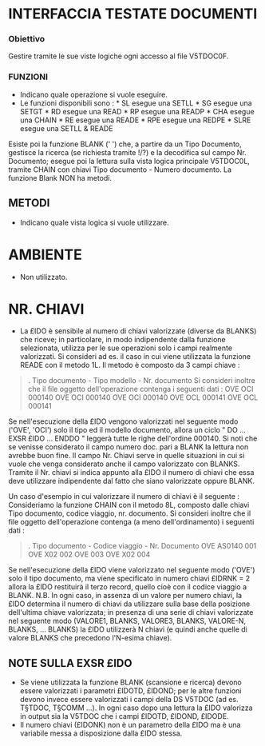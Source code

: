 # INTERFACCIA TESTATE DOCUMENTI
### Obiettivo
Gestire tramite le sue viste logiche ogni accesso al file V5TDOC0F.
### FUNZIONI
-    Indicano quale operazione si vuole eseguire.
-    Le funzioni disponibili sono : 
 \* SL   esegue una SETLL
 \* SG   esegue una SETGT
 \* RD   esegue una READ
 \* RP   esegue una READP
 \* CHA   esegue una CHAIN
 \* RE   esegue una READE
 \* RPE   esegue una REDPE
 \* SLRE   esegue una SETLL & READE

Esiste poi la funzione BLANK (' ') che, a partire da un Tipo Documento, gestisce la ricerca (se richiesta tramite !/?) e la decodifica sul campo Nr. Documento; esegue poi la lettura sulla vista logica principale V5TDOC0L, tramite CHAIN con chiavi Tipo documento - Numero documento.
La funzione Blank NON ha metodi.

## METODI
-    Indicano quale vista logica si vuole utilizzare.

# AMBIENTE
-    Non utilizzato.
# NR. CHIAVI
-    La £IDO è sensibile al numero di chiavi valorizzate (diverse da BLANKS) che riceve; in particolare, in modo indipendente dalla funzione selezionata, utilizza per le sue operazioni solo i campi realmente valorizzati.
Si consideri ad es. il caso in cui viene utilizzata la funzione READE con il metodo 1L.
Il metodo è composto da 3 campi chiave : 
>. Tipo documento - Tipo modello - Nr. documento
Si consideri inoltre che il file oggetto dell'operazione contenga i seguenti dati : 
    OVE            OCI            000140
    OVE            OCI            000140
    OVE            OCI            000140
    OVE            OCL            000141
    OVE            OCL            000141

Se nell'esecuzione della £IDO vengono valorizzati nel seguente modo ('OVE', 'OCI') solo il tipo ed il modello documento, allora un ciclo " DO ... EXSR £IDO ... ENDDO " leggerà tutte le righe dell'ordine 000140.
Si noti che se venisse considerato il campo numero doc. pari a BLANK la lettura non avrebbe buon fine.
Il campo Nr. Chiavi serve in quelle situazioni in cui si vuole che venga considerato anche il campo valorizzato con BLANKS.
Tramite il Nr. chiavi si indica appunto alla £IDO il numero di chiavi che essa deve utilizzare indipendente dal fatto che siano valorizzate oppure BLANK.

Un caso d'esempio in cui valorizzare il numero di chiavi è il seguente : 
Consideriamo la funzione CHAIN con il metodo 8L, composto dalle chiavi Tipo documento, codice viaggio, nr. documento.
Si consideri inoltre che il file oggetto dell'operazione contenga (a meno dell'ordinamento) i seguenti dati : 
>. Tipo documento - Codice viaggio - Nr. Documento
    OVE            AS0140              001
    OVE            X02                 002
    OVE                                003
    OVE            X02                 004

Se nell'esecuzione della £IDO viene valorizzato nel seguente modo ('OVE') solo il tipo documento, ma viene specificato in numero chiavi £IDRNK = 2 allora la £IDO restituirà il terzo record, quello cioè con il codice viaggio a BLANK.
N.B. In ogni caso, in assenza di un valore per numero chiavi, la £IDO determina il numero di chiavi da utilizzare sulla base della posizione dell'ultima chiave valorizzata; in presenza di una serie di chiavi valorizzate nel seguente modo (VALORE1, BLANKS, VALORE3, BLANKS, VALORE-N, BLANKS, ... BLANKS) la £IDO utilizzerà N chiavi (e quindi anche quelle di valore BLANKS che precedono l'N-esima chiave).
## NOTE SULLA EXSR £IDO
 - Se viene utilizzata la funzione BLANK (scansione e ricerca) devono essere valorizzati i parametri £IDOTD, £IDOND; per le altre funzioni devono invece essere valorizzati i campi della DS V5TDOC (ad es. T§TDOC, T§COMM ...). In ogni caso dopo una lettura la £IDO valorizza in output sia la V5TDOC che i campi £IDOTD, £IDOND, £IDODE.
 - Il numero chiavi (£IDONK) non è un parametro della £IDO ma è una variabile messa a disposizione dalla £IDO stessa.
